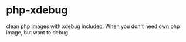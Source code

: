 # php-xdebug
clean php images with xdebug included. When you don't need own php image, but want to debug.
